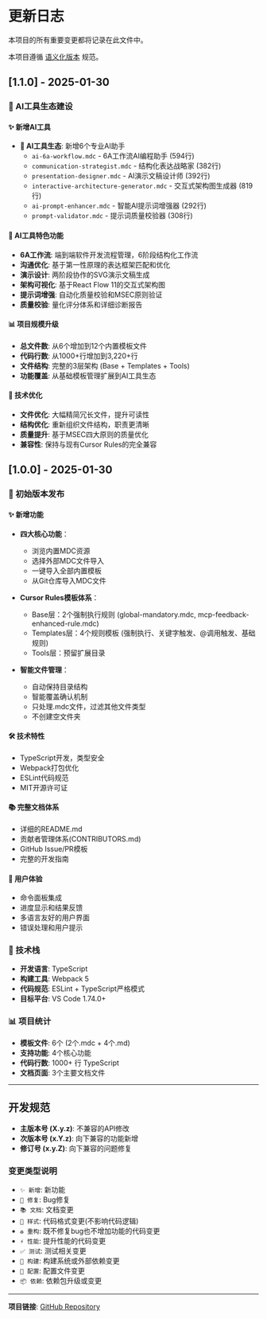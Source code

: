# 更新日志

本项目的所有重要变更都将记录在此文件中。

本项目遵循 [语义化版本](https://semver.org/lang/zh-CN/) 规范。

## [1.1.0] - 2025-01-30

### 🎉 AI工具生态建设

#### ✨ 新增AI工具
- **🤖 AI工具生态**: 新增6个专业AI助手
  - `ai-6a-workflow.mdc` - 6A工作流AI编程助手 (594行)
  - `communication-strategist.mdc` - 结构化表达战略家 (382行)
  - `presentation-designer.mdc` - AI演示文稿设计师 (392行)
  - `interactive-architecture-generator.mdc` - 交互式架构图生成器 (819行)
  - `ai-prompt-enhancer.mdc` - 智能AI提示词增强器 (292行)
  - `prompt-validator.mdc` - 提示词质量校验器 (308行)

#### 🎯 AI工具特色功能
- **6A工作流**: 端到端软件开发流程管理，6阶段结构化工作流
- **沟通优化**: 基于第一性原理的表达框架匹配和优化
- **演示设计**: 两阶段协作的SVG演示文稿生成
- **架构可视化**: 基于React Flow 11的交互式架构图
- **提示词增强**: 自动化质量校验和MSEC原则验证
- **质量校验**: 量化评分体系和详细诊断报告

#### 📊 项目规模升级
- **总文件数**: 从6个增加到12个内置模板文件
- **代码行数**: 从1000+行增加到3,220+行
- **文件结构**: 完整的3层架构 (Base + Templates + Tools)
- **功能覆盖**: 从基础模板管理扩展到AI工具生态

#### 🔧 技术优化
- **文件优化**: 大幅精简冗长文件，提升可读性
- **结构优化**: 重新组织文件结构，职责更清晰
- **质量提升**: 基于MSEC四大原则的质量优化
- **兼容性**: 保持与现有Cursor Rules的完全兼容

## [1.0.0] - 2025-01-30

### 🎉 初始版本发布

#### ✨ 新增功能
- **四大核心功能**：
  - 浏览内置MDC资源
  - 选择外部MDC文件导入
  - 一键导入全部内置模板
  - 从Git仓库导入MDC文件

- **Cursor Rules模板体系**：
  - Base层：2个强制执行规则 (global-mandatory.mdc, mcp-feedback-enhanced-rule.mdc)
  - Templates层：4个规则模板 (强制执行、关键字触发、@调用触发、基础规则)
  - Tools层：预留扩展目录

- **智能文件管理**：
  - 自动保持目录结构
  - 智能覆盖确认机制
  - 只处理.mdc文件，过滤其他文件类型
  - 不创建空文件夹

#### 🛠️ 技术特性
- TypeScript开发，类型安全
- Webpack打包优化
- ESLint代码规范
- MIT开源许可证

#### 📚 完整文档体系
- 详细的README.md
- 贡献者管理体系(CONTRIBUTORS.md)
- GitHub Issue/PR模板
- 完整的开发指南

#### 🎯 用户体验
- 命令面板集成
- 进度显示和结果反馈
- 多语言友好的用户界面
- 错误处理和用户提示

### 🔧 技术栈
- **开发语言**: TypeScript
- **构建工具**: Webpack 5
- **代码规范**: ESLint + TypeScript严格模式
- **目标平台**: VS Code 1.74.0+

### 📊 项目统计
- **模板文件**: 6个 (2个.mdc + 4个.md)
- **支持功能**: 4个核心功能
- **代码行数**: 1000+ 行 TypeScript
- **文档页面**: 3个主要文档文件

---

## 开发规范

- **主版本号 (X.y.z)**: 不兼容的API修改
- **次版本号 (x.Y.z)**: 向下兼容的功能新增
- **修订号 (x.y.Z)**: 向下兼容的问题修复

### 变更类型说明
- `✨ 新增`: 新功能
- `🐛 修复`: Bug修复  
- `📚 文档`: 文档变更
- `🎨 样式`: 代码格式变更(不影响代码逻辑)
- `♻️ 重构`: 既不修复bug也不增加功能的代码变更
- `⚡ 性能`: 提升性能的代码变更
- `✅ 测试`: 测试相关变更
- `🔧 构建`: 构建系统或外部依赖变更
- `🔨 配置`: 配置文件变更
- `📦 依赖`: 依赖包升级或变更

---

**项目链接**: [GitHub Repository](https://github.com/qiang521o/mdc-file-manager)
